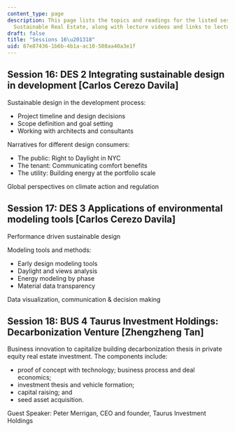 ```yaml
---
content_type: page
description: This page lists the topics and readings for the listed sessions of 11.350
  Sustainable Real Estate, along with lecture videos and links to lecture slides.
draft: false
title: "Sessions 16\u201318"
uid: 87e87436-1b6b-4b1a-ac10-508aa40a3e1f
---
```

## Session 16: DES 2 Integrating sustainable design in development \[Carlos Cerezo Davila\]  

Sustainable design in the development process: 

- Project timeline and design decisions   
- Scope definition and goal setting   
- Working with architects and consultants   

Narratives for different design consumers:   

- The public: Right to Daylight in NYC   
- The tenant: Communicating comfort benefits   
- The utility: Building energy at the portfolio scale   

Global perspectives on climate action and regulation   

## Session 17: DES 3 Applications of environmental modeling tools \[Carlos Cerezo Davila\]   

Performance driven sustainable design   

Modeling tools and methods:  

- Early design modeling tools   
- Daylight and views analysis   
- Energy modeling by phase   
- Material data transparency   

Data visualization, communication & decision making

## Session 18: BUS 4 Taurus Investment Holdings: Decarbonization Venture \[Zhengzheng Tan\]  

Business innovation to capitalize building decarbonization thesis in private equity real estate investment. The components include:

- proof of concept with technology; business process and deal economics; 
- investment thesis and vehicle formation; 
- capital raising; and 
- seed asset acquisition.    

Guest Speaker: Peter Merrigan, CEO and founder, Taurus Investment Holdings